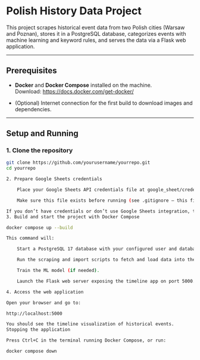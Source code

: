 # Polish History Data Project

This project scrapes historical event data from two Polish cities (Warsaw and Poznan), stores it in a PostgreSQL database, categorizes events with machine learning and keyword rules, and serves the data via a Flask web application.

---

## Prerequisites

- **Docker** and **Docker Compose** installed on the machine.  
  Download: https://docs.docker.com/get-docker/

- (Optional) Internet connection for the first build to download images and dependencies.

---

## Setup and Running

### 1. Clone the repository

```bash
git clone https://github.com/yourusername/yourrepo.git
cd yourrepo

2. Prepare Google Sheets credentials

    Place your Google Sheets API credentials file at google_sheet/credentials.json.

    Make sure this file exists before running (see .gitignore — this file is not pushed for security).

If you don’t have credentials or don’t use Google Sheets integration, this can be skipped.
3. Build and start the project with Docker Compose

docker compose up --build

This command will:

    Start a PostgreSQL 17 database with your configured user and database.

    Run the scraping and import scripts to fetch and load data into the database.

    Train the ML model (if needed).

    Launch the Flask web server exposing the timeline app on port 5000.

4. Access the web application

Open your browser and go to:

http://localhost:5000

You should see the timeline visualization of historical events.
Stopping the application

Press Ctrl+C in the terminal running Docker Compose, or run:

docker compose down
